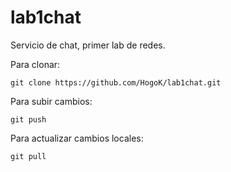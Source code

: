 # lab1chat
Servicio de chat, primer lab de redes.

Para clonar:
````
git clone https://github.com/HogoK/lab1chat.git
````
Para subir cambios:
````
git push
````
Para actualizar cambios locales:
````
git pull
````
